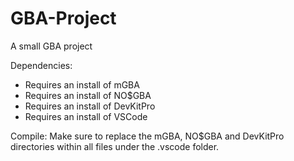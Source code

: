 # GBA-Project

A small GBA project


Dependencies: 
- Requires an install of mGBA
- Requires an install of NO$GBA
- Requires an install of DevKitPro
- Requires an install of VSCode

Compile:
Make sure to replace the mGBA, NO$GBA and DevKitPro directories within all files under the .vscode folder.

